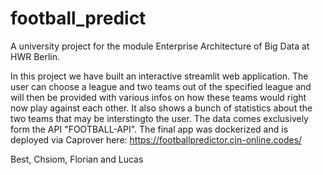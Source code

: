 # football_predict
A university project for the module Enterprise Architecture of Big Data at HWR Berlin.

In this project we have built an interactive streamlit web application. The user can choose a league and two teams out of the specified league and will then be 
provided with various infos on how these teams would right now play against each other. It also shows a bunch of statistics about the two teams that may be 
interstingto the user. 
The data comes exclusively form the API "FOOTBALL-API".
The final app was dockerized and is deployed via Caprover here: https://footballpredictor.cjn-online.codes/ 

Best,
Chsiom, Florian and Lucas
